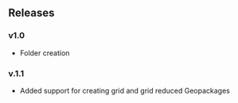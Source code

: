 ## Releases

### v1.0

- Folder creation

### v.1.1

- Added support for creating grid and grid reduced Geopackages

